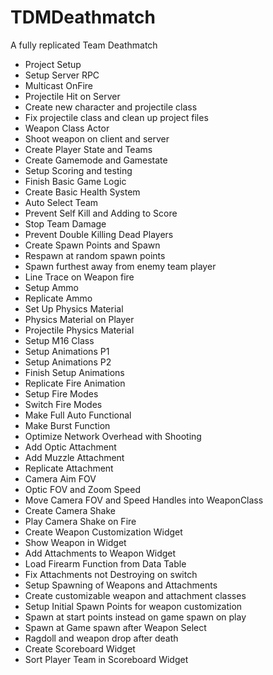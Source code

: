 # TDMDeathmatch
A fully replicated Team Deathmatch

* Project Setup
* Setup Server RPC
* Multicast OnFire
* Projectile Hit on Server
* Create new character and projectile class
* Fix projectile class and clean up project files
* Weapon Class Actor
* Shoot weapon on client and server
* Create Player State and Teams
* Create Gamemode and Gamestate
* Setup Scoring and testing
* Finish Basic Game Logic
* Create Basic Health System
* Auto Select Team
* Prevent Self Kill and Adding to Score
* Stop Team Damage
* Prevent Double Killing Dead Players
* Create Spawn Points and Spawn
* Respawn at random spawn points
* Spawn furthest away from enemy team player
* Line Trace on Weapon fire
* Setup Ammo
* Replicate Ammo
* Set Up Physics Material
* Physics Material on Player
* Projectile Physics Material
* Setup M16 Class
* Setup Animations P1
* Setup Animations P2
* Finish Setup Animations
* Replicate Fire Animation
* Setup Fire Modes
* Switch Fire Modes
* Make Full Auto Functional
* Make Burst Function
* Optimize Network Overhead with Shooting
* Add Optic Attachment
* Add Muzzle Attachment
* Replicate Attachment
* Camera Aim FOV
* Optic FOV and Zoom Speed
* Move Camera FOV and Speed Handles into WeaponClass
* Create Camera Shake
* Play Camera Shake on Fire
* Create Weapon Customization Widget
* Show Weapon in Widget
* Add Attachments to Weapon Widget
* Load Firearm Function from Data Table
* Fix Attachments not Destroying on switch
* Setup Spawning of Weapons and Attachments
* Create customizable weapon and attachment classes
* Setup Initial Spawn Points for weapon customization
* Spawn at start points instead on game spawn on play
* Spawn at Game spawn after Weapon Select
* Ragdoll and weapon drop after death
* Create Scoreboard Widget
* Sort Player Team in Scoreboard Widget